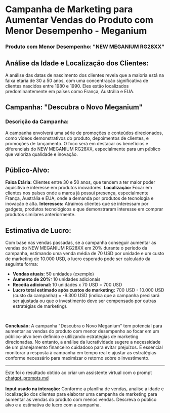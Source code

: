 # Campanha de Marketing para Aumentar Vendas do Produto com Menor Desempenho - Meganium

### Produto com Menor Desempenho: "NEW MEGANIUM RG28XX"

## Análise da Idade e Localização dos Clientes:

A análise das datas de nascimento dos clientes revela que a maioria está na faixa etária de 30 a 50 anos, com uma concentração significativa de clientes nascidos entre 1980 e 1990. Eles estão localizados predominantemente em países como França, Austrália e EUA.

## Campanha: "Descubra o Novo Meganium"
### Descrição da Campanha:

A campanha envolverá uma série de promoções e conteúdos direcionados, como vídeos demonstrativos do produto, depoimentos de clientes, e promoções de lançamento. O foco será em destacar os benefícios e diferenciais do NEW MEGANIUM RG28XX, especialmente para um público que valoriza qualidade e inovação.
## Público-Alvo:

**Faixa Etária:** Clientes entre 30 e 50 anos, que tendem a ter maior poder aquisitivo e interesse em produtos inovadores.
**Localização:** Focar em clientes nos países onde a marca já possui presença, especialmente França, Austrália e EUA, onde a demanda por produtos de tecnologia e inovação é alta.
**Interesses:** Atraímos clientes que se interessam por gadgets, produtos tecnológicos e que demonstraram interesse em comprar produtos similares anteriormente.

## Estimativa de Lucro:

Com base nas vendas passadas, se a campanha conseguir aumentar as vendas do NEW MEGANIUM RG28XX em 20% durante o período da campanha, estimando uma venda média de 70 USD por unidade e um custo de marketing de 10.000 USD, o lucro esperado pode ser calculado da seguinte forma:
- **Vendas atuais:** 50 unidades (exemplo)
- **Aumento de 20%:** 10 unidades adicionais
- **Receita adicional:** 10 unidades x 70 USD = 700 USD
- **Lucro total estimado após custos de marketing:** 700 USD - 10.000 USD (custo da campanha) = -9.300 USD (indica que a campanha precisará ser ajustada ou que o investimento deve ser compensado por outras estratégias de marketing).
<br>

**Conclusão:** A campanha "Descubra o Novo Meganium" tem potencial para aumentar as vendas do produto com menor desempenho ao focar em um público-alvo bem definido e utilizando estratégias de marketing direcionadas. No entanto, a análise da lucratividade sugere a necessidade de um planejamento financeiro cuidadoso para evitar prejuízos. É essencial monitorar a resposta à campanha em tempo real e ajustar as estratégias conforme necessário para maximizar o retorno sobre o investimento.

---

Este foi o resultado obtido ao criar um assistente virtual com o prompt [chatgpt_prompts.md](https://github.com/MariWB/Relatorio-IA/blob/af8e156c5ee3013d46f674ac958c4632e9c7a57f/prompts/chatgpt_prompts.md)
<br><br>
**Input usado na interação:** Conforme a planilha de vendas, analise a idade e localização dos clientes para elaborar uma campanha de marketing para aumentar as vendas do produto com menos vendas. Descreva o público alvo e a estimativa de lucro com a campanha.
